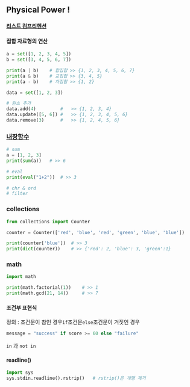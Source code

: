 ## Physical Power !

#### [리스트 컴프리헨션](https://wikidocs.net/22805)



#### 집합 자료형의 연산

```python
a = set([1, 2, 3, 4, 5])
b = set([3, 4, 5, 6, 7])

print(a | b)	# 합집합 >> {1, 2, 3, 4, 5, 6, 7}
print(a & b)	# 교집합 >> {3, 4, 5}
print(a - b)	# 차집합 >> {1, 2}

data = set([1, 2, 3])

# 원소 추가
data.add(4)			#	>> {1, 2, 3, 4}
data.update([5, 6])	#	>> {1, 2, 3, 4, 5, 6}
data.remove(3)		# 	>> {1, 2, 4, 5, 6}
```



### [내장함수](https://wikidocs.net/32)

```python
# sum
a = [1, 2, 3]
print(sum(a))	# >> 6

# eval
print(eval("1+2"))	# >> 3

# chr & ord
# filter
```



### collections

```python
from collections import Counter

counter = Counter(['red', 'blue', 'red', 'green', 'blue', 'blue'])

print(counter['blue'])	# >> 3
print(dict(counter))	# >> {'red': 2, 'blue': 3, 'green':1}
```



### math

```python
import math

print(math.factorial(1))	# >> 1
print(math.gcd(21, 14))		# >> 7
```



#### 조건부 표현식

정의 : 조건문이 참인 경우` if `조건문` else `조건문이 거짓인 경우

```python
message = "success" if score >= 60 else "failure"
```



`in` 과 `not in` 



#### readline()

```python
import sys
sys.stdin.readline().rstrip()	# rstrip()은 개행 제거
```

